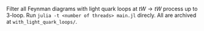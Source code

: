 Filter all Feynman diagrams with light quark loops at $t W \to t W$ process up to 3-loop.
Run `julia -t <number of threads> main.jl` direcly.
All are archived at `with_light_quark_loops/`.
